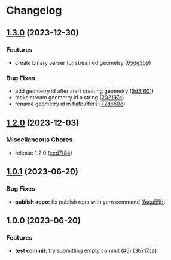 # Changelog

## [1.3.0](https://github.com/IFCjs/fragment/compare/v1.2.0...v1.3.0) (2023-12-30)


### Features

* create binary parser for streamed geometry ([65de359](https://github.com/IFCjs/fragment/commit/65de3590e7992434de5a5725305b571c8e7b787c))


### Bug Fixes

* add geometry id after start creating geometry ([9d3f601](https://github.com/IFCjs/fragment/commit/9d3f6011150970f97559f2ba6925df31a1bb2973))
* make stream geometry id a string ([202197e](https://github.com/IFCjs/fragment/commit/202197e1328220020a18a7429295d9517eefd39f))
* rename geometry id in flatbuffers ([72d668d](https://github.com/IFCjs/fragment/commit/72d668d6cec02b4e9d9e860ad5af4266378e3172))

## [1.2.0](https://github.com/IFCjs/fragment/compare/v1.1.2...v1.2.0) (2023-12-03)


### Miscellaneous Chores

* release 1.2.0 ([eed7f84](https://github.com/IFCjs/fragment/commit/eed7f8466ddf641e13b20824e4af0bc3914c2193))

## [1.0.1](https://github.com/IFCjs/fragment/compare/v1.0.0...v1.0.1) (2023-06-20)


### Bug Fixes

* **publish-repo:** fix publish repo with yarn command ([faca55b](https://github.com/IFCjs/fragment/commit/faca55bcf7b0ae4da85664edcc8b681a1bd71f69))

## 1.0.0 (2023-06-20)


### Features

* **test commit:** try submitting empty commit ([#5](https://github.com/IFCjs/fragment/issues/5)) ([3b717ca](https://github.com/IFCjs/fragment/commit/3b717caa4bae77c39cef44a4ab4230ca819ffeeb))

